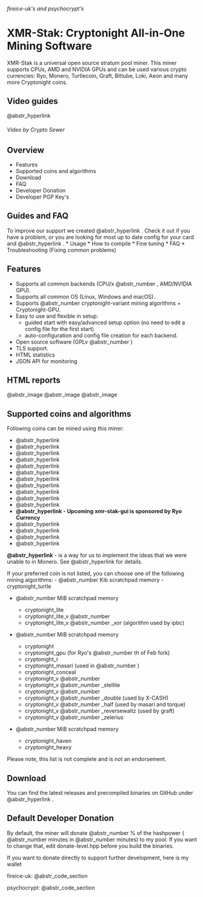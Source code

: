 ###### fireice-uk's and psychocrypt's

# XMR-Stak: Cryptonight All-in-One Mining Software

XMR-Stak is a universal open source stratum pool miner. This miner supports CPUs, AMD and NVIDIA GPUs and can be used various crypto currencies: Ryo, Monero, Turtlecoin, Graft, Bittube, Loki, Aeon and many more Cryptonight coins.

## Video guides

@abstr_hyperlink 

###### Video by Crypto Sewer

## Overview

  * Features
  * Supported coins and algorithms
  * Download
  * FAQ
  * Developer Donation
  * Developer PGP Key's



## Guides and FAQ

To improve our support we created @abstr_hyperlink . Check it out if you have a problem, or you are looking for most up to date config for your card and @abstr_hyperlink . * Usage * How to compile * Fine tuning * FAQ * Troubleshooting (Fixing common problems)

## Features

  * Supports all common backends (CPU/x @abstr_number , AMD/NVIDIA GPU).
  * Supports all common OS (Linux, Windows and macOS).
  * Supports @abstr_number cryptonight-variant mining algorithms + Cryptonight-GPU.
  * Easy to use and flexible in setup: 
    * guided start with easy/advanced setup option (no need to edit a config file for the first start)
    * auto-configuration and config file creation for each backend.
  * Open source software (GPLv @abstr_number )
  * TLS support.
  * HTML statistics
  * JSON API for monitoring



## HTML reports

@abstr_image @abstr_image @abstr_image 

## Supported coins and algorithms

Following coins can be mined using this miner:

  * @abstr_hyperlink 
  * @abstr_hyperlink 
  * @abstr_hyperlink 
  * @abstr_hyperlink 
  * @abstr_hyperlink 
  * @abstr_hyperlink 
  * @abstr_hyperlink 
  * @abstr_hyperlink 
  * @abstr_hyperlink 
  * @abstr_hyperlink 
  * @abstr_hyperlink 
  * **@abstr_hyperlink - Upcoming xmr-stak-gui is sponsored by Ryo Currency**
  * @abstr_hyperlink 
  * @abstr_hyperlink 
  * @abstr_hyperlink 
  * @abstr_hyperlink 



**@abstr_hyperlink** \- is a way for us to implement the ideas that we were unable to in Monero. See @abstr_hyperlink for details.

If your preferred coin is not listed, you can choose one of the following mining algorithms: \- @abstr_number Kib scratchpad memory \- cryptonight_turtle

  * @abstr_number MiB scratchpad memory

    * cryptonight_lite
    * cryptonight_lite_v @abstr_number 
    * cryptonight_lite_v @abstr_number _xor (algorithm used by ipbc)
  * @abstr_number MiB scratchpad memory

    * cryptonight
    * cryptonight_gpu (for Ryo's @abstr_number th of Feb fork)
    * cryptonight_r
    * cryptonight_masari (used in @abstr_number )
    * cryptonight_conceal
    * cryptonight_v @abstr_number 
    * cryptonight_v @abstr_number _stellite
    * cryptonight_v @abstr_number 
    * cryptonight_v @abstr_number _double (used by X-CASH)
    * cryptonight_v @abstr_number _half (used by masari and torque)
    * cryptonight_v @abstr_number _reversewaltz (used by graft)
    * cryptonight_v @abstr_number _zelerius
  * @abstr_number MiB scratchpad memory

    * cryptonight_haven
    * cryptonight_heavy



Please note, this list is not complete and is not an endorsement.

## Download

You can find the latest releases and precompiled binaries on GitHub under @abstr_hyperlink .

## Default Developer Donation

By default, the miner will donate @abstr_number % of the hashpower ( @abstr_number minutes in @abstr_number minutes) to my pool. If you want to change that, edit donate-level.hpp before you build the binaries.

If you want to donate directly to support further development, here is my wallet

fireice-uk: @abstr_code_section 

psychocrypt: @abstr_code_section 

